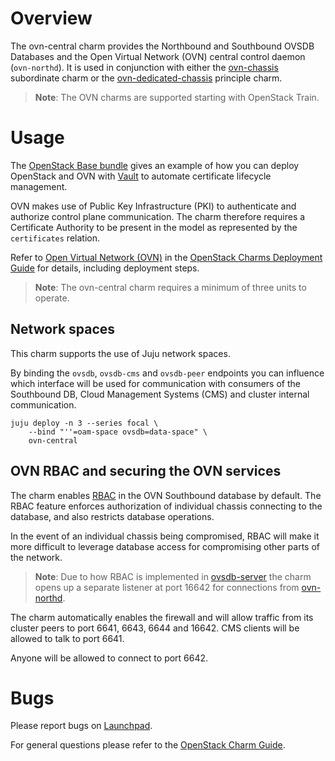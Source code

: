 # Overview

The ovn-central charm provides the Northbound and Southbound OVSDB Databases
and the Open Virtual Network (OVN) central control daemon (`ovn-northd`). It is
used in conjunction with either the [ovn-chassis][ovn-chassis-charm]
subordinate charm or the [ovn-dedicated-chassis][ovn-dedicated-chassis-charm]
principle charm.

> **Note**: The OVN charms are supported starting with OpenStack Train.

# Usage

The [OpenStack Base bundle][openstack-base-bundle] gives an example of how you
can deploy OpenStack and OVN with [Vault][vault-charm] to automate certificate
lifecycle management.

OVN makes use of Public Key Infrastructure (PKI) to authenticate and authorize
control plane communication. The charm therefore requires a Certificate
Authority to be present in the model as represented by the `certificates`
relation.

Refer to [Open Virtual Network (OVN)][cdg-ovn] in the [OpenStack Charms
Deployment Guide][cdg] for details, including deployment steps.

> **Note**: The ovn-central charm requires a minimum of three units to operate.

## Network spaces

This charm supports the use of Juju network spaces.

By binding the `ovsdb`, `ovsdb-cms` and `ovsdb-peer` endpoints you can
influence which interface will be used for communication with consumers of the
Southbound DB, Cloud Management Systems (CMS) and cluster internal
communication.

    juju deploy -n 3 --series focal \
        --bind "''=oam-space ovsdb=data-space" \
        ovn-central

## OVN RBAC and securing the OVN services

The charm enables [RBAC][ovn-rbac] in the OVN Southbound database by default.
The RBAC feature enforces authorization of individual chassis connecting to the
database, and also restricts database operations.

In the event of an individual chassis being compromised, RBAC will make it more
difficult to leverage database access for compromising other parts of the
network.

> **Note**: Due to how RBAC is implemented in [ovsdb-server][ovsdb-server]
  the charm opens up a separate listener at port 16642 for connections from
  [ovn-northd][ovn-northd].

The charm automatically enables the firewall and will allow traffic from its
cluster peers to port 6641, 6643, 6644 and 16642. CMS clients will be allowed
to talk to port 6641.

Anyone will be allowed to connect to port 6642.

# Bugs

Please report bugs on [Launchpad][lp-ovn-central].

For general questions please refer to the [OpenStack Charm Guide][cg].

<!-- LINKS -->

[cg]: https://docs.openstack.org/charm-guide/latest/
[cdg]: https://docs.openstack.org/project-deploy-guide/charm-deployment-guide/latest/
[cdg-ovn]: https://docs.openstack.org/project-deploy-guide/charm-deployment-guide/latest/app-ovn.html
[ovn-rbac]: https://github.com/ovn-org/ovn/blob/master/Documentation/topics/role-based-access-control.rst
[ovsdb-server]: https://github.com/openvswitch/ovs/blob/master/Documentation/ref/ovsdb-server.7.rst#413-transact
[ovn-northd]: https://manpages.ubuntu.com/manpages/eoan/en/man8/ovn-northd.8.html
[lp-ovn-central]: https://bugs.launchpad.net/charm-ovn-central/+filebug
[openstack-base-bundle]: https://github.com/openstack-charmers/openstack-bundles/blob/master/development/openstack-base-bionic-ussuri-ovn/bundle.yaml
[vault-charm]: https://jaas.ai/vault
[ovn-chassis-charm]: https://jaas.ai/ovn-chassis
[ovn-dedicated-chassis-charm]: https://jaas.ai/ovn-dedicated-chassis
